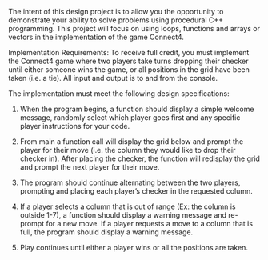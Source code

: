 The intent of this design project is to allow you the opportunity to demonstrate your ability to solve
problems using procedural C++ programming. This project will focus on using loops, functions and
arrays or vectors in the implementation of the game Connect4.

Implementation Requirements:
To receive full credit, you must implement the Connect4 game where two players take turns
dropping their checker until either someone wins the game, or all positions in the grid have been
taken (i.e. a tie). All input and output is to and from the console.

The implementation must meet the following design specifications:

1. When the program begins, a function should display a simple welcome message, randomly
select which player goes first and any specific player instructions for your code.

2. From main a function call will display the grid below and prompt the player
for their move (i.e. the column they would like to drop their checker in). After placing the
checker, the function will redisplay the grid and prompt
the next player for their move.

3. The program should continue alternating between the two players, prompting and placing each
player’s checker in the requested column.

4. If a player selects a column that is out of range (Ex: the column is outside 1-7), a function
should display a warning message and re-prompt for a new move. If a player requests a move
to a column that is full, the program should display a warning message.

5. Play continues until either a player wins or all the positions are taken.

